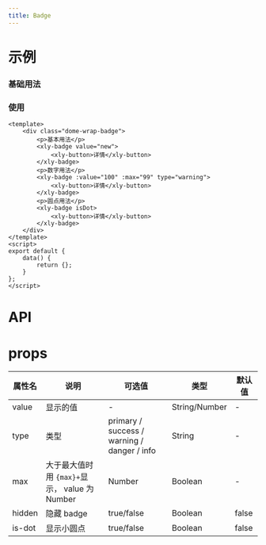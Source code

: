 ```yaml
---
title: Badge
---
```


# 示例

### 基础用法

<template>
    <div class='dome-wrap-badge'>
        <p>基本用法<p>
        <xly-badge value='new'>
            <xly-button>详情</xly-button>
        </xly-badge>
        <p>数字用法</p>
        <xly-badge :value='100' :max='99' type='warning'>
            <xly-button>详情</xly-button>
        </xly-badge>
        <p>圆点用法</p>
        <xly-badge isDot>
            <xly-button>详情</xly-button>
        </xly-badge>
    </div>
</template>

<script>
export default {
    data() {
        return {
        }
    },
}
</script>
<style>
</style>

### 使用

```vue
<template>
    <div class="dome-wrap-badge">
        <p>基本用法</p>
        <xly-badge value="new">
            <xly-button>详情</xly-button>
        </xly-badge>
        <p>数字用法</p>
        <xly-badge :value="100" :max="99" type="warning">
            <xly-button>详情</xly-button>
        </xly-badge>
        <p>圆点用法</p>
        <xly-badge isDot>
            <xly-button>详情</xly-button>
        </xly-badge>
    </div>
</template>
<script>
export default {
    data() {
        return {};
    }
};
</script>
```

# API

# props

| 属性名 | 说明                                          | 可选值                                      | 类型          | 默认值 |
| ------ | --------------------------------------------- | ------------------------------------------- | ------------- | ------ |
| value  | 显示的值                                      | -                                           | String/Number | -      |
| type   | 类型                                          | primary / success / warning / danger / info | String        | -      |
| max    | 大于最大值时用 `{max}+`显示， value 为 Number | Number                                      | Boolean       | -      |
| hidden | 隐藏 badge                                    | true/false                                  | Boolean       | false  |
| is-dot | 显示小圆点                                    | true/false                                  | Boolean       | false  |
